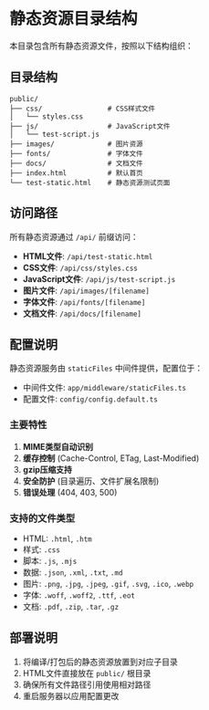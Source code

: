 # 静态资源目录结构

本目录包含所有静态资源文件，按照以下结构组织：

## 目录结构

```
public/
├── css/                # CSS样式文件
│   └── styles.css
├── js/                 # JavaScript文件
│   └── test-script.js
├── images/             # 图片资源
├── fonts/              # 字体文件
├── docs/               # 文档文件
├── index.html          # 默认首页
└── test-static.html    # 静态资源测试页面
```

## 访问路径

所有静态资源通过 `/api/` 前缀访问：

- **HTML文件**: `/api/test-static.html`
- **CSS文件**: `/api/css/styles.css`
- **JavaScript文件**: `/api/js/test-script.js`
- **图片文件**: `/api/images/[filename]`
- **字体文件**: `/api/fonts/[filename]`
- **文档文件**: `/api/docs/[filename]`

## 配置说明

静态资源服务由 `staticFiles` 中间件提供，配置位于：
- 中间件文件: `app/middleware/staticFiles.ts`
- 配置文件: `config/config.default.ts`

### 主要特性

1. **MIME类型自动识别**
2. **缓存控制** (Cache-Control, ETag, Last-Modified)
3. **gzip压缩支持**
4. **安全防护** (目录遍历、文件扩展名限制)
5. **错误处理** (404, 403, 500)

### 支持的文件类型

- HTML: `.html`, `.htm`
- 样式: `.css`
- 脚本: `.js`, `.mjs`
- 数据: `.json`, `.xml`, `.txt`, `.md`
- 图片: `.png`, `.jpg`, `.jpeg`, `.gif`, `.svg`, `.ico`, `.webp`
- 字体: `.woff`, `.woff2`, `.ttf`, `.eot`
- 文档: `.pdf`, `.zip`, `.tar`, `.gz`

## 部署说明

1. 将编译/打包后的静态资源放置到对应子目录
2. HTML文件直接放在 `public/` 根目录
3. 确保所有文件路径引用使用相对路径
4. 重启服务器以应用配置更改